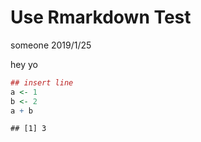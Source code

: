 Use Rmarkdown Test
================
someone
2019/1/25

hey yo

``` r
## insert line
a <- 1
b <- 2
a + b
```

    ## [1] 3
